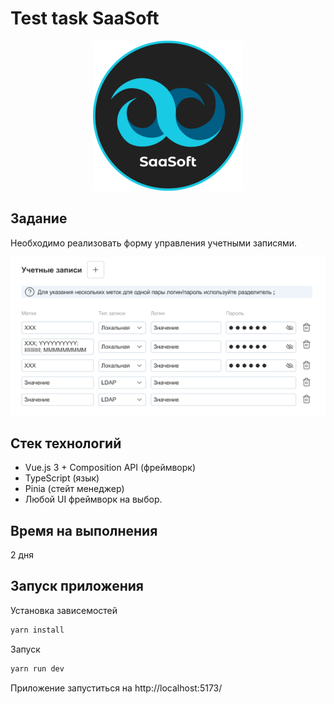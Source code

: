 # Test task SaaSoft

<p align="center">
  <img src="public/image.png" alt="alt text" />
</p>

## Задание

Необходимо реализовать форму управления учетными записями.

![alt text](public/table.png)

## Стек технологий

- Vue.js 3 + Composition API (фреймворк)
- TypeScript (язык)
- Pinia (стейт менеджер)
- Любой UI фреймворк на выбор.

## Время на выполнения

2 дня

## Запуск приложения

Установка зависемостей

```bash
yarn install
```

Запуск

```bash
yarn run dev
```

Приложение запуститься на http://localhost:5173/
